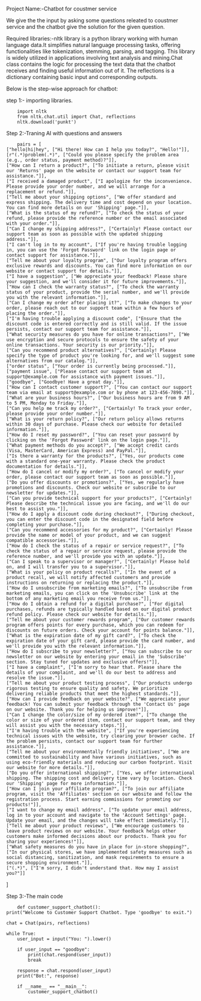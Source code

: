 Project Name:-Chatbot for coustmer service

We give the the input by asking some questions releated to coustmer service and the chatbot give the solution for the given question.

Required libraries:-nltk library is a python library working with human language data.It simplifies natural language processing tasks, offering functionalities like tokenization, stemming, parsing, and tagging. This library is widely utilized in applications involving text analysis and mining.Chat class contains the logic for processing the text data that the chatbot receives and finding useful information out of it. The reflections is a dictionary containing basic input and corresponding outputs.

Below is the step-wise approach for chatbot:

step 1:- importing libraries.

        import nltk
        from nltk.chat.util import Chat, reflections
        nltk.download('punkt')

Step 2:-Traning AI with questions and answers

        pairs = [
    ["hello|hi|hey", ["Hi there! How can I help you today?", "Hello!"]],
    [r"(.*)problem(.*)", ["Could you please specify the problem area (e.g., order status, payment method)?"]],
    ["How can I return a product?", ["To initiate a return, please visit our 'Returns' page on the website or contact our support team for assistance."]],
    ["I received a damaged product", ["I apologize for the inconvenience. Please provide your order number, and we will arrange for a replacement or refund."]],
    ["Tell me about your shipping options", ["We offer standard and express shipping. The delivery time and cost depend on your location. You can find more details on our 'Shipping' page."]],
    ["What is the status of my refund?", ["To check the status of your refund, please provide the reference number or the email associated with your order."]],
    ["Can I change my shipping address?", ["Certainly! Please contact our support team as soon as possible with the updated shipping address."]],
    ["I can't log in to my account", ["If you're having trouble logging in, you can use the 'Forgot Password' link on the login page or contact support for assistance."]],
    ["Tell me about your loyalty program", ["Our loyalty program offers exclusive rewards and discounts. You can find more information on our website or contact support for details."]],
    ["I have a suggestion", ["We appreciate your feedback! Please share your suggestion, and we'll consider it for future improvements."]],
    ["How can I check the warranty status?", ["To check the warranty status of your product, provide the serial number, and we'll provide you with the relevant information."]],
    ["Can I change my order after placing it?", ["To make changes to your order, please reach out to our support team within a few hours of placing the order."]],
    ["I'm having trouble applying a discount code", ["Ensure that the discount code is entered correctly and is still valid. If the issue persists, contact our support team for assistance."]],
    ["What security measures do you have for online transactions?", ["We use encryption and secure protocols to ensure the safety of your online transactions. Your security is our priority."]],
    ["Can you recommend product alternatives?", ["Certainly! Please specify the type of product you're looking for, and we'll suggest some alternatives from our catalog."]],
    ["order status", ["Your order is currently being processed."]],
    ["payment issue", ["Please contact our support team at support@example.com for assistance with payment issues."]],
    ["goodbye", ["Goodbye! Have a great day."]],
    ["How can I contact customer support?", ["You can contact our support team via email at support@example.com or by phone at 123-456-7890."]],
    ["What are your business hours?", ["Our business hours are from 9 AM to 5 PM, Monday to Friday."]],
    ["Can you help me track my order?", ["Certainly! To track your order, please provide your order number."]],
    ["What is your return policy?", ["Our return policy allows returns within 30 days of purchase. Please check our website for detailed information."]],
    ["How do I reset my password?", ["You can reset your password by clicking on the 'Forgot Password' link on the login page."]],
    ["What payment methods do you accept?", ["We accept credit cards (Visa, MasterCard, American Express) and PayPal."]],
    ["Is there a warranty for the products?", ["Yes, our products come with a standard one-year warranty. Please check the product documentation for details."]],
    ["How do I cancel or modify my order?", ["To cancel or modify your order, please contact our support team as soon as possible."]],
    ["Do you offer discounts or promotions?", ["Yes, we regularly have promotions and discounts. Check our website or subscribe to our newsletter for updates."]],
    ["Can you provide technical support for your products?", ["Certainly! Please describe the technical issue you are facing, and we'll do our best to assist you."]],
    ["How do I apply a discount code during checkout?", ["During checkout, you can enter the discount code in the designated field before completing your purchase."]],
    ["Can you recommend accessories for my product?", ["Certainly! Please provide the name or model of your product, and we can suggest compatible accessories."]],
    ["How do I check the status of a repair or service request?", ["To check the status of a repair or service request, please provide the reference number, and we'll provide you with an update."]],
    ["Can I speak to a supervisor or manager?", ["Certainly! Please hold on, and I will transfer you to a supervisor."]],
    ["What is your policy on product recalls?", ["In the event of a product recall, we will notify affected customers and provide instructions on returning or replacing the product."]],
    ["How do I unsubscribe from marketing emails?", ["To unsubscribe from marketing emails, you can click on the 'Unsubscribe' link at the bottom of any marketing email you receive from us."]],
    ["How do I obtain a refund for a digital purchase?", ["For digital purchases, refunds are typically handled based on our digital product refund policy. Please check our website for details."]],
    ["Tell me about your customer rewards program", ["Our customer rewards program offers points for every purchase, which you can redeem for discounts on future orders. Check your account for points balance."]],
    ["What is the expiration date of my gift card?", ["To check the expiration date of your gift card, please provide the card number, and we'll provide you with the relevant information."]],
    ["How do I subscribe to your newsletter?", ["You can subscribe to our newsletter on our website by entering your email in the 'Subscribe' section. Stay tuned for updates and exclusive offers!"]],
    ["I have a complaint", ["I'm sorry to hear that. Please share the details of your complaint, and we'll do our best to address and resolve the issue."]],
    ["Tell me about your product testing process", ["Our products undergo rigorous testing to ensure quality and safety. We prioritize delivering reliable products that meet the highest standards."]],
    ["How can I provide feedback on your website?", ["We appreciate your feedback! You can submit your feedback through the 'Contact Us' page on our website. Thank you for helping us improve!"]],
    ["Can I change the color/size of my ordered item?", ["To change the color or size of your ordered item, contact our support team, and they will assist you with the necessary steps."]],
    ["I'm having trouble with the website", ["If you're experiencing technical issues with the website, try clearing your browser cache. If the problem persists, contact our support team for further assistance."]],
    ["Tell me about your environmentally friendly initiatives", ["We are committed to sustainability and have various initiatives, such as using eco-friendly materials and reducing our carbon footprint. Visit our website for more details."]],
    ["Do you offer international shipping?", ["Yes, we offer international shipping. The shipping cost and delivery time vary by location. Check our 'Shipping' page for more information."]],
    ["How can I join your affiliate program?", ["To join our affiliate program, visit the 'Affiliates' section on our website and follow the registration process. Start earning commissions for promoting our products!"]],
    ["I want to change my email address", ["To update your email address, log in to your account and navigate to the 'Account Settings' page. Update your email, and the changes will take effect immediately."]],
    ["Tell me about your product reviews", ["We encourage customers to leave product reviews on our website. Your feedback helps other customers make informed decisions about our products. Thank you for sharing your experiences!"]],
    ["What safety measures do you have in place for in-store shopping?", ["In our physical stores, we have implemented safety measures such as social distancing, sanitization, and mask requirements to ensure a secure shopping environment."]],
    ["(.*)", ["I'm sorry, I didn't understand that. How may I assist you?"]]
]

Step 3:-The main code 

        def customer_support_chatbot():
    print("Welcome to Customer Support Chatbot. Type 'goodbye' to exit.")

    chat = Chat(pairs, reflections)

    while True:
        user_input = input("You: ").lower()

        if user_input == "goodbye":
            print(chat.respond(user_input))
            break

        response = chat.respond(user_input)
        print("Bot:", response)

        if __name__ == "__main__":
            customer_support_chatbot()
